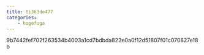 ```yaml
---
title: ti363de477
categories:
    - hogefuga
---
```

9b7442fef702f263534b4003a1cd7bdbda823e0a0f12d51807f01c070827e18b